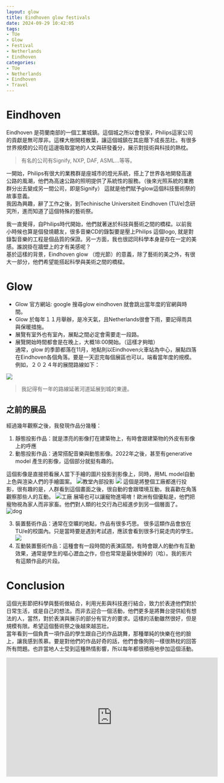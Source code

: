 ```yaml
---
layout: glow
title: Eindhoven glow festivals
date: 2024-09-29 10:42:05
tags:
- TUe
- Glow
- Festival
- Netherlands
- Eindhoven
categories:
- TUe
- Netherlands
- Eindhoven
- Travel
---
```

# Eindhoven

Eindhoven 是荷蘭南部的一個工業城鎮。這個城之所以會發家，Philips這家公司的貢獻是無可厚非。這棵大樹開枝散葉，讓這個城鎮在其庇蔭下成長茁壯。有很多世界規模的公司在這邊吸取當地的人文與研發養分，展示對技術與科技的熱枕。

> 有名的公司有Signify, NXP, DAF, ASML...等等。<br/>

一開始，Philips有很大的業務群是座城市的燈光系統，搭上了世界各地開發高速公路的風潮，他們為高速公路的照明提供了系統性的服務。（後來光照系統的業務群分出去變成另一間公司，即是Signify）
這就是他們賦予glow這個科技藝術祭的故事意義。<br/>
我因為興趣，辭了工作之後，到Techinische Universiteit Eindhoven (TU/e)念研究所，進而知道了這個特殊的藝術祭。

我一直覺得，自Philips時代開始，他們就著迷於科技與藝術之間的橋樑。以前我小時候也算是個發燒聽友，很多音樂CD的錄製要是壓上Philips 這個logo, 就是對錄製音樂的工程是個品質的保證。另一方面，我也很認同科學本身是存在一定的美感。誰說掛在牆壁上的才有美感呢？<br/>
基於這樣的背景，Eindhoven glow （燈光節）的意義，除了藝術的美之外，有很大一部分，他們希望能搭起科學與美術之間的橋樑。
# Glow
- Glow 官方網站: google 搜尋glow eindhoven 就會跳出當年度的官網與時間。
- Glow 於每年１１月舉辦，是冷天氣，且Netherlands很會下雨，要記得雨具與保暖措施。
- 展覽有室外也有室內，展點之間必定會需要走一段路。
- 展覽開始時間都會是在晚上，大概18:00開始。（這樣才夠暗）<br/>
通常，glow 的季節都落在11月，地點則以Eindhoven火車站為中心，展點四落在Eindhoven各個角落。要是一天逛完每個展區也可以，端看當年度的規模。
例如，２０２４年的展間路線如下：

<!-- ![Glow map](./Eindhoven-glow-festivals/glow_map.png) -->
<img src= "images/glow_map.png">

> 我記得有一年的路線延著河道延展到城的東邊。

## 之前的展品
經過幾年觀察之後，我發現作品分幾種：
1. 靜態投影作品：就是漂亮的影像打在建築物上，有時會跟建築物的外皮有影像上的呼應
2. 動態投影作品：通常搭配音樂與動態影像。2022年之後，甚至有generative model 產生的影像，這個部分就挺有趣的。

這個影像是直接把看展人當下手繪的圖片投影到影像上，同時，用ML model自動上色與渲染人們的手繪圖案。
![教堂內部投影](./Eindhoven-glow-festivals/IMG_2060.jpg)
![](./Eindhoven-glow-festivals/IMG_6458.jpg)
這個是將整個工廠都進行投影，很有趣的是，人群看到這個畫面之後，很自動的會跟環境互動，我喜歡在角落觀察那些人的互動。
![工廠](./Eindhoven-glow-festivals/IMG_6461.jpg)
展場也可以讓寵物進場唷！歐洲有個優點是，他們把寵物視為家人而非家畜。他們對人類的社交行為已經進步到另一個層面了。
![dog](./Eindhoven-glow-festivals/IMG_6480.jpg)

3. 裝置藝術作品：通常在空曠的地點，作品有很多巧思。
很多這類作品會放在TU/e的校園內。只是當時要是遇到考試週，應該會看到很多行屍走肉的學生。
![](./Eindhoven-glow-festivals/IMG_6440.jpg)
4. 互動裝置藝術作品：這種會有一段時間的表演區間，有時會跟人的動作有互動效果，通常是學生的嘔心瀝血之作，但也常常是最快壞掉的（哈）。我的影片有這類作品的片段。

# Conclusion
這個光影節把科學與藝術做結合，利用光影與科技進行結合，致力於表達他們對於日常生活，或是自己的想法。而非去迎合一個活動，他們更多是將舞台提供給有想法的人，當然，對於表演與展示的部分有官方的要求。這樣的活動雖然很好，但是規模有限。希望這個藝術祭之後越來越茁壯。<br/>
當年看到一個負責一項作品的學生跟自己的作品跳舞，那種單純的快樂在他的臉上，讓我感到羨慕。要是對他們的作品好奇的話，他們會像狗狗一樣很熱枕的回答所有問題。也許當地人士受到這種熱情影響，所以每年都很積極地參加這個活動。
<!-- <iframe src="//www.youtube.com/embed/3zP4oZR3gls?si=jXtuxe4rQNUnM6TM" frameborder="0" allowfullscreen=""></iframe> -->
<iframe width="560" height="315" src="https://www.youtube.com/embed/3zP4oZR3gls?si=jXtuxe4rQNUnM6TM" title="YouTube video player" frameborder="0" allow="accelerometer; autoplay; clipboard-write; encrypted-media; gyroscope; picture-in-picture; web-share" referrerpolicy="strict-origin-when-cross-origin" allowfullscreen></iframe>
<!-- <iframe width="560" height="315" src="https://www.youtube.com/embed/3zP4oZR3gls?si=jXtuxe4rQNUnM6TM" title="YouTube video player" frameborder="0" allow="accelerometer; autoplay; clipboard-write; encrypted-media; gyroscope; picture-in-picture; web-share" referrerpolicy="strict-origin-when-cross-origin" allowfullscreen></iframe> -->